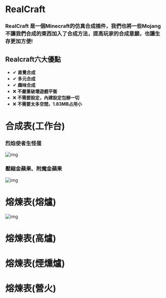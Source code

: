 # RealCraft
### RealCraft 是一個Minecraft的仿真合成插件，我們也將一些Mojang不讓我們合成的東西加入了合成方法，提高玩家的合成意願，也讓生存更加方便!
## Realcraft六大優點
- ✔ **直覺合成**
- ✔ **多元合成**
- ✔ **趣味合成**
- ❌ **不嚴重破壞遊戲平衡**
- ❌ **不需要設定，內建設定包辦一切**
- ❌ **不需要太多空間，1.83MB占用小**

# 合成表(工作台)
### 烈焰使者生怪蛋
![img](https://upload.cc/i1/2023/04/03/UD50Z2.png)

### 壓縮金蘋果、附魔金蘋果
![img](https://upload.cc/i1/2023/04/03/Yydt4T.png)

# 熔煉表(熔爐)
![img](https://upload.cc/i1/2023/04/03/dOchwS.png)

# 熔煉表(高爐)

# 熔煉表(煙燻爐)

# 熔煉表(營火)
